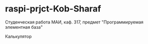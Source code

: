 # raspi-prjct-Kob-Sharaf
Студенческая работа МАИ, каф. 317, предмет "Программируемая элементная база"

Калькулятор
